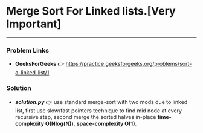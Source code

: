 # Merge Sort For Linked lists.[Very Important]

---

### Problem Links
- **__GeeksForGeeks__** :point_right: https://practice.geeksforgeeks.org/problems/sort-a-linked-list/1

### Solution
- **_solution.py_** :point_right: use standard merge-sort with two mods due to linked list, first use slow/fast pointers technique to find mid node at every recursive step, second merge the sorted halves in-place **time-complexity O(Nlog(N))**, **space-complexity O(1)**.
